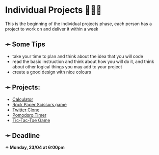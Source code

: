 # Individual Projects 🧑🏼‍💻

This is the beginning of the individual projects phase, each person has a project to work on and deliver it within a week


## ➛ Some Tips

- take your time to plan and think about the idea that you will code
- read the basic instruction and think about how you will do it, and think about other logical things you may add to your project
- create a good design with nice colours 


## ➛ Projects:

* [Calculator](./projects/calculator.md)
* [Rock Paper Scissors game](./projects/rock-paper-scissors.md)
* [Twitter Clone](./projects/twitter-clone.md)
* [Pomodoro Timer](./projects/pomodoro-timer.md)
* [Tic-Tac-Toe Game](./projects/tic-tac-toe.md)


## ➛ Deadline 

**✧ Monday, 23/04 at 6:00pm**
